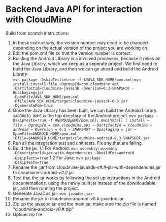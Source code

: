 Backend Java API for interaction with CloudMine
======

Build from scratch instructions:

1. In these instructions, the version number may need to be changed depending on the actual version of the project you are working on.
1. Edit the pom.xml file so that the version number is correct.
1. Building the Android Library is a involved processes, because it relies on the Java Library, which we keep as a seperate project. We first need to build the Java Library, and then we can go ahead and build the Android Library:  
<code>mvn package -DskipTests=true -f $JAVA_SDK_HOME/pom.xml;mvn install:install-file -DgroupId=com.cloudmine.api -DartifactId=cloudmine-javasdk -Dversion=0.3-SNAPSHOT -Dpackaging=jar -DpomFileJAVA_SDK_HOME/pom.xml -DfileJAVA_SDK_HOME/target/cloudmine-javasdk-0.3.jar -DgeneratePom=true</code>
1. Once the Java Library has been built, we can build the Android Library. <code>$ANDROID_HOME</code> is the top directory of the Android project. 
<code>mvn package -DskipTests=true -f $ANDROID_HOME/pom.xml;mvn install:install-file -DgroupId=com.cloudmine.api -DartifactId=cloudmine-android -Dversion=0.3-SNAPSHOT -Dpackaging=jar -DpomFile=$ANDROID_HOME/pom.xml -Dfile=$ANDROID_HOME/target/cloudmine-android-0.3-SNAPSHOT.jar</code>
1. Run all the integration test and unit tests. Fix any that are failing.
1. Build the jar.
  1.1 For Android: <code>mvn assembly:assembly -DdescriptorId=jar-with-dependencies -DbuildFor=android -DskipTests=true</code>
  1.2 For Java: <code>mvn package -DskipTests=true</code>
1. Rename the .jar from cloudmine-javasdk-v#.#-jar-with-dependencies.jar to cloudmine-android-v#.#.jar
1. Test that the jar works by following the set up instructions in the Android documentations, using the newly built jar instead of the downloadable jar, and then running the project.
1. Generate JavaDoc jar: <code>mvn javadoc:jar</code>
1. Rename the jar to cloudmine-android-v0.#-javadoc.jar
1. Zip up the javadoc jar and the main jar, make sure the zip file is named "cloudmine-android-v0.#.zip"
1. Upload zip file.